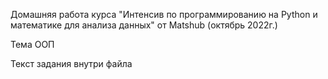 Домашняя работа курса "Интенсив по программированию на Python и математике для анализа данных" от Matshub
(октябрь 2022г.)

Тема ООП

Текст задания внутри файла
